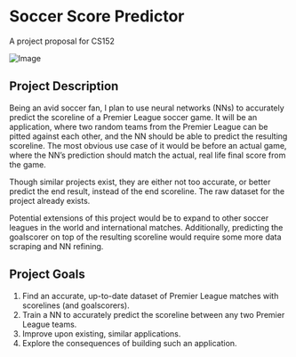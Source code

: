 # Soccer Score Predictor

A project proposal for CS152

![Image](https://cdn.vanguardngr.com/wp-content/uploads/2021/08/P2021-08-14-Norwich_Liverpool-74-a-1024x683.jpeg)

## Project Description

Being an avid soccer fan, I plan to use neural networks (NNs) to accurately predict the scoreline of a Premier League soccer game. It will be an application, where two random teams from the Premier League can be pitted against each other, and the NN should be able to predict the resulting scoreline. The most obvious use case of it would be before an actual game, where the NN’s prediction should match the actual, real life final score from the game. 

Though similar projects exist, they are either not too accurate, or better predict the end result, instead of the end scoreline. The raw dataset for the project already exists. 

Potential extensions of this project would be to expand to other soccer leagues in the world and international matches. Additionally, predicting the goalscorer on top of the resulting scoreline would require some more data scraping and NN refining. 

## Project Goals
1. Find an accurate, up-to-date dataset of Premier League matches with scorelines (and goalscorers).
2. Train a NN to accurately predict the scoreline between any two Premier League teams.
3. Improve upon existing, similar applications. 
4. Explore the consequences of building such an application. 
